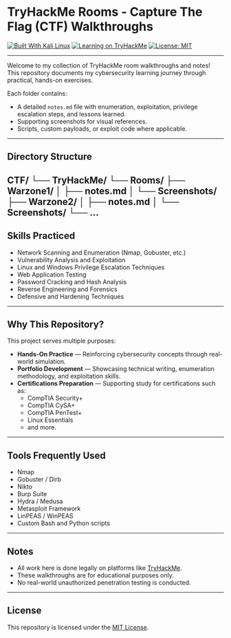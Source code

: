 # TryHackMe Rooms - Capture The Flag (CTF) Walkthroughs

[![Built With Kali Linux](https://img.shields.io/badge/Built%20With-Kali%20Linux-blue?logo=linux)](https://www.kali.org/)
[![Learning on TryHackMe](https://img.shields.io/badge/TryHackMe-CyAn201729-red?logo=tryhackme)](https://tryhackme.com/p/CyAn201729)
[![License: MIT](https://img.shields.io/badge/License-MIT-yellow.svg)](LICENSE)

---

Welcome to my collection of TryHackMe room walkthroughs and notes!  
This repository documents my cybersecurity learning journey through practical, hands-on exercises.

Each folder contains:
- A detailed `notes.md` file with enumeration, exploitation, privilege escalation steps, and lessons learned.
- Supporting screenshots for visual references.
- Scripts, custom payloads, or exploit code where applicable.

---

## Directory Structure
CTF/
└── TryHackMe/
└── Rooms/
├── Warzone1/
│   ├── notes.md
│   └── Screenshots/
├── Warzone2/
│   ├── notes.md
│   └── Screenshots/
└── …
---

## Skills Practiced
- Network Scanning and Enumeration (Nmap, Gobuster, etc.)
- Vulnerability Analysis and Exploitation
- Linux and Windows Privilege Escalation Techniques
- Web Application Testing
- Password Cracking and Hash Analysis
- Reverse Engineering and Forensics
- Defensive and Hardening Techniques

---

## Why This Repository?
This project serves multiple purposes:
- **Hands-On Practice** — Reinforcing cybersecurity concepts through real-world simulation.
- **Portfolio Development** — Showcasing technical writing, enumeration methodology, and exploitation skills.
- **Certifications Preparation** — Supporting study for certifications such as:
  - CompTIA Security+
  - CompTIA CySA+
  - CompTIA PenTest+
  - Linux Essentials
  - and more.

---

## Tools Frequently Used
- Nmap
- Gobuster / Dirb
- Nikto
- Burp Suite
- Hydra / Medusa
- Metasploit Framework
- LinPEAS / WinPEAS
- Custom Bash and Python scripts

---

## Notes
- All work here is done legally on platforms like [TryHackMe](https://tryhackme.com/).
- These walkthroughs are for educational purposes only.
- No real-world unauthorized penetration testing is conducted.

---

## License
This repository is licensed under the [MIT License](LICENSE).
